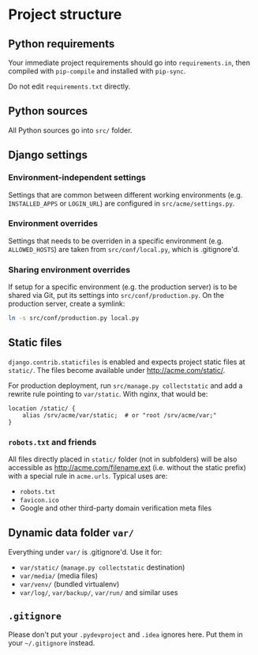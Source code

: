# Project structure

## Python requirements

Your immediate project requirements should go into `requirements.in`, then compiled with `pip-compile` and installed with `pip-sync`.

Do not edit `requirements.txt` directly.

## Python sources

All Python sources go into `src/` folder.

## Django settings

### Environment-independent settings

Settings that are common between different working environments (e.g. `INSTALLED_APPS` or `LOGIN_URL`) are configured in `src/acme/settings.py`.

### Environment overrides

Settings that needs to be overriden in a specific environment (e.g. `ALLOWED_HOSTS`) are taken from `src/conf/local.py`, which is .gitignore'd.

### Sharing environment overrides

If setup for a specific environment (e.g. the production server) is to be shared via Git, put its settings into `src/conf/production.py`. On the production server, create a symlink:

```bash
ln -s src/conf/production.py local.py
```

## Static files

`django.contrib.staticfiles` is enabled and expects project static files at `static/`. The files become available under <http://acme.com/static/>.

For production deployment, run `src/manage.py collectstatic` and add a rewrite rule pointing to `var/static`. With nginx, that would be:

```
location /static/ {
	alias /srv/acme/var/static;  # or "root /srv/acme/var;"
}
```

### `robots.txt` and friends

All files directly placed in `static/` folder (not in subfolders) will be also accessible as <http://acme.com/filename.ext> (i.e. without the static prefix) with a special rule in `acme.urls`. Typical uses are:

* `robots.txt`
* `favicon.ico`
* Google and other third-party domain verification meta files

## Dynamic data folder `var/`

Everything under `var/` is .gitignore'd. Use it for:

* `var/static/` (`manage.py collectstatic` destination)
* `var/media/` (media files)
* `var/venv/` (bundled virtualenv)
* `var/log/`, `var/backup/`, `var/run/` and similar uses

## `.gitignore`

Please don't put your `.pydevproject` and `.idea` ignores here. Put them in your `~/.gitignore` instead.
